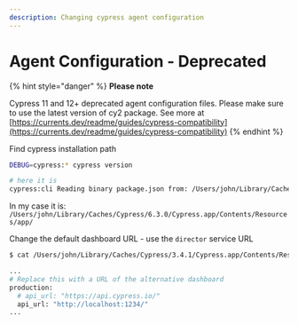 ```yaml
---
description: Changing cypress agent configuration
---
```


# Agent Configuration - Deprecated

{% hint style="danger" %}
**Please note**

Cypress 11 and 12+ deprecated agent configuration files. Please make sure to use the latest version of cy2 package. See more at [https://currents.dev/readme/guides/cypress-compatibility](https://currents.dev/readme/guides/cypress-compatibility)
{% endhint %}

Find cypress installation path

```bash
DEBUG=cypress:* cypress version

# here it is
cypress:cli Reading binary package.json from: /Users/john/Library/Caches/Cypress/3.4.1/Cypress.app/Contents/Resources/app/package.json +0ms
```

In my case it is: `/Users/john/Library/Caches/Cypress/6.3.0/Cypress.app/Contents/Resources/app/`

Change the default dashboard URL - use the  `director` service URL

```bash
$ cat /Users/john/Library/Caches/Cypress/3.4.1/Cypress.app/Contents/Resources/app/packages/server/config/app.yml

...
# Replace this with a URL of the alternative dashboard
production:
  # api_url: "https://api.cypress.io/"
  api_url: "http://localhost:1234/"
...
```

